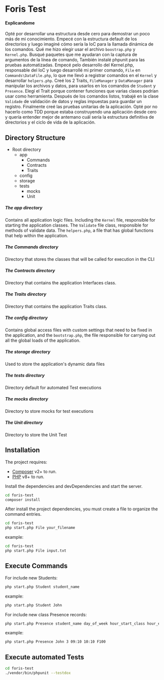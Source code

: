# Foris Test

#### Explicandome

Opté por desarrollar una estructura desde cero para demostrar un poco más de mi conocimiento.
Empecé con la estructura default de los directorios y luego imaginé cómo sería la IoC para la llamada dinámica de los comandos. Qué me hizo elegir usar el archivo `boostrap.php` y `Kernel.php`.
Busqué paquetes que me ayudaran con la captura de argumentos de la línea de comando, También instalé phpunit para las pruebas automatizadas.
Empecé pelo desarrollo del Kernel.php, responsable del IoC y luego desarrollé mi primer comando, `File` en `Commands\DataFile.php`, lo que me llevó a registrar comandos en el `Kernel` y desarrollar `helpers.php`. 
Creé los 2 Traits, `FileManager` y `DataManager` para manipular los archivos y datos, para usarlos en los comandos de `Student` y `Presence`. Elegí el Trait porque contener funciones que varias clases podrían usar como herramienta.
Después de los comandos listos, trabajé en la clase `Validade` de validación de datos y reglas impuestas para guardar un registro.
Finalmente creé las pruebas unitarias de la aplicación. Opté por no hacerlo como TDD porque estaba construyendo una aplicación desde cero y quería entender mejor de antemano cuál sería la estructura definitiva de directorios y el ciclo de vida de la aplicación.

## Directory Structure

- Root directory
    - app
        - Commands
        - Contracts
        - Traits
    - config
    - storage
    - tests
        - mocks
        - Unit

##### The app directory
Contains all application logic files.
Including the `Kernel` file, responsible for starting the application classes.
The `Validate` file class, responsible for methods of validate data.
The `helpers.php`, a file that has global functions that help within the application.

##### The Commands directory
Directory that stores the classes that will be called for execution in the CLI

##### The Contracts directory
Directory that contains the application Interfaces class.

##### The Traits directory
Directory that contains the application Traits class.

##### The config directory
Contains global access files with custom settings that need to be fixed in the application, and the `bootstrap.php`, the file responsible for carrying out all the global loads of the application. 

##### The storage directory
Used to store the application's dynamic data files

##### The tests directory
Directory default for automated Test executions

##### The mocks directory
Directory to store mocks for test executions

##### The Unit directory
Directory to store the Unit Test

## Installation

The project requires:
- [Composer](https://getcomposer.org/) v2+ to run.
- [PHP](https://www.php.net/) v8+ to run.

Install the dependencies and devDependencies and start the server.

```sh
cd foris-test
composer install
```

After install the project dependencies, you must create a file to organize the command entries.
```sh
cd foris-test
php start.php File your_filename
```
example:
```sh
cd foris-test
php start.php File input.txt
```

## Execute Commands

For include new Students:
```sh
php start.php Student student_name
```
example:
```sh
php start.php Student John
```

For include new class Presence records:
```sh
php start.php Presence student_name day_of_week hour_start_class hour_end_class class_code
```
example:
```sh
php start.php Presence John 3 09:10 10:10 F100
```


## Execute automated Tests

```sh
cd foris-test
./vendor/bin/phpunit --testdox
```
